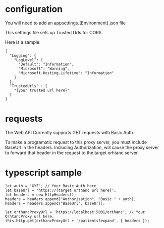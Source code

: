 # configuration
You will need to add an appsettings.{Environment}.json file

This settings file sets up Trusted Urls for CORS.

Here is a sample:
```
{
  "Logging": {
    "LogLevel": {
      "Default": "Information",
      "Microsoft": "Warning",
      "Microsoft.Hosting.Lifetime": "Information"
    }
  },
  "TrustedUrls" : [
    "{your trusted url here}"
  ]
}
```

# requests

The Web API Currently supports GET requests with Basic Auth.

To make a programatic request to this proxy server, you must include BaseUrl in the headers.
Including Authorization, will cause the proxy server to forward that header in the request to the target orhtanc server.

# typescript sample
```
let auth = 'XYZ'; // Your Basic Auth here
let baseUrl = 'https://{target orthanc url here}';
let headers = new HttpHeaders();
headers = headers.append("Authorization", "Basic " + auth);
headers = headers.append("BaseUrl", baseUrl);

let orthancProxyUrl = 'https://localhost:5001/orthanc'; // Your OrhtancProxy url here.
this.http.get(orthancProxyUrl + '/patients?expand', { headers });
```
